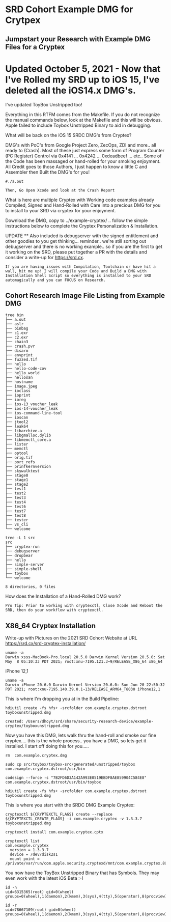 # SRD Cohort Example DMG for Crytpex

Jumpstart your Research with Example DMG Files for a Cryptex
-----------

# Updated October 5, 2021 - Now that I've Rolled my SRD up to iOS 15, I've deleted all the iOS14.x DMG's. 

I've updated ToyBox Unstripped too!

Everything in this RTFM comes from the Makefile. If you do not recognize the manual commands below, look at the Makefile and this will be obvious. Apple failed to include Toybox Unstripped Binary to aid in debugging.

What will be back on the iOS 15 SRDC DMG's from Cryptex?

DMG's with PoC's from Google Project Zero, ZecOps, ZDI and more.. all ready to (Crash). Most of these just express some form of Program Counter (PC Register) Control via 0x4141 ... 0x4242 ... 0xdeadbeef ... etc.. Some of the Code has been massaged or hand-rolled for your smoking enjoyment. All Credit goes to those Authors, I just happen to know a little C and Assembler then Built the DMG's for you!

```
#./a.out

Then, Go Open Xcode and look at the Crash Report
```
What is here are multiple Cryptex with Working code examples already Compiled, Signed and Hand-Rolled with Care into a precious DMG for you to install to your SRD via cryptex for your enjoyment. 

Download the DMG, copy to ../example-cryptex/ .. follow the simple instructions below to complete the Cryptex Personalization & Installation.

UPDATE ** Also included is debugserver with the signed entitlement and other goodies to you get thinking... reminder.. we're still sorting out debugserver and there is no working example.. so if you are the first to get it working on the SRD, please put together a PR with the details and consider a write-up for https://srd.cx.

```
If you are having issues with Compilation, Toolchain or have hit a wall, hit me up! I will compile your Code and Build a DMG with Installation Shell Script so everything is installed to your SRD automagically and you can FOCUS on Research.
```
Cohort Research Image File Listing from Example DMG
-----
```
tree bin
├── a.out
├── aslr
├── binbag
├── c1.exr
├── c2.exr
├── chain3
├── crash.pvr
├── disarm
├── envprint
├── fuzzed.tif
├── hello
├── hello-code-cov
├── hello_world
├── hellosan
├── hostname
├── image.jpeg
├── ioclass
├── ioprint
├── ioreg
├── ios-13_voucher_leak
├── ios-14-voucher_leak
├── ios-command-line-tool
├── ioscan
├── jtool2
├── leak64
├── libarchive.a
├── libgmalloc.dylib
├── libmemctl_core.a
├── lister
├── memctl
├── optool
├── orig.tif
├── port_refs
├── prinfkernversion
├── skywalktest
├── stage0
├── stage1
├── stage2
├── test1
├── test2
├── test3
├── test4
├── test6
├── test7
├── test8
├── tester
├── vs_cli
└── welcome
```
```
tree -L 1 src
src
├── cryptex-run
├── debugserver
├── dropbear
├── hello
├── simple-server
├── simple-shell
├── toybox
└── welcome

8 directories, 0 files
```

How does the Installation of a Hand-Rolled DMG work?
```
Pro Tip: Prior to working with cryptexctl, Close Xcode and Reboot the SRD, then do your workflow with cryptexctl. 
```
X86_64 Cryptex Installation 
------
Write-up with Pictures on the 2021 SRD Cohort Website at URL https://srd.cx/srd-cryptex-installation/ 
```
uname -a
Darwin xsss-MacBook-Pro.local 20.5.0 Darwin Kernel Version 20.5.0: Sat May  8 05:10:33 PDT 2021; root:xnu-7195.121.3~9/RELEASE_X86_64 x86_64
```
iPhone 12,1
```
uname -a
Darwin iPhone 20.6.0 Darwin Kernel Version 20.6.0: Sun Jun 20 22:50:32 PDT 2021; root:xnu-7195.140.39.0.1~13/RELEASE_ARM64_T8030 iPhone12,1
```
This is where I'm dropping you at in the Build Pipeline:
```
hdiutil create -fs hfs+ -srcfolder com.example.cryptex.dstroot toyboxunstripped.dmg
```
```
created: /Users/dhoyt/srd/share/security-research-device/example-cryptex/toyboxunstripped.dmg
```
Now you have this DMG, lets walk thru the hand-roll and smoke our fine cryptex.... this is the whole process.. you have a DMG, so lets get it installed. I start off doing this for you.....
```
rm  com.example.cryptex.dmg
```
```
sudo cp src/toybox/toybox-src/generated/unstripped/toybox com.example.cryptex.dstroot/usr/bin
```
```
codesign --force -s "7B2FD6D3A142A993E0519EBDF8AE859904C584E8"  com.example.cryptex.dstroot/usr/bin/toybox
```
```
hdiutil create -fs hfs+ -srcfolder com.example.cryptex.dstroot toyboxunstripped.dmg
```
This is where you start with the SRDC DMG Example Cryptex:
```
cryptexctl ${CRYPTEXCTL_FLAGS} create --replace ${CRYPTEXCTL_CREATE_FLAGS} -i com.example.cryptex -v 1.3.3.7 toyboxunstripped.dmg
```
```
cryptexctl install com.example.cryptex.cptx
```
```
cryptexctl list
com.example.cryptex
  version = 1.3.3.7
  device = /dev/disk2s1
  mount point = /private/var/run/com.apple.security.cryptexd/mnt/com.example.cryptex.8Ug7XY
```
You now have the ToyBox Unstripped Binary that has Symbols. They may even work with the latest iOS Beta :-)
```
id -n
uid=6315365(root) gid=0(wheel) groups=0(wheel),1(daemon),2(kmem),3(sys),4(tty),5(operator),8(procview),9(procmod),20(staff),29(certusers),80(admin)
```
```
id -r
uid=78667109(root) gid=0(wheel) groups=0(wheel),1(daemon),2(kmem),3(sys),4(tty),5(operator),8(procview),9(procmod),20(staff),29(certusers),80(admin)
```

